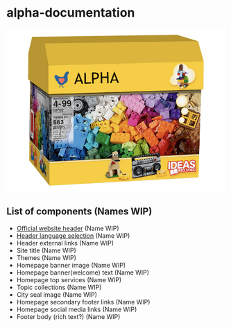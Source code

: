 # alpha-documentation

![Box](chickenblock.png)

## List of components (Names WIP)

- [Official website header](official_website_header.md) (Name WIP)
- [Header language selection](header_language_seleciton.md) (Name WIP)
- Header external links (Name WIP)
- Site title (Name WIP)
- Themes (Name WIP)
- Homepage banner image (Name WIP)
- Homepage banner(welcome) text (Name WIP)
- Homepage top services (Name WIP)
- Topic collections (Name WIP)
- City seal image (Name WIP)
- Homepage secondary footer links (Name WIP)
- Homepage social media links (Name WIP)
- Footer body (rich text?) (Name WIP)
